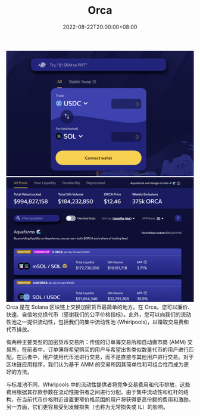 ﻿---
title: "Orca"
description: "Orca 是在 Solana 区块链上交换加密货币最简单的地方。在 Orca，您可以廉价、快速、自信地兑换代币（感谢我们的公平价格指标）。此外，您可以向我们的流动性池之一提供流动性，包括我们的集中流动性池 (Whirlpools)，以赚取交易费和代币排放。"
date: 2022-08-22T20:00:00+08:00
lastmod: 2022-08-22T15:00:00+08:00
draft: false
authors: ["Cindy"]
featuredImage: "orca.png"
tags: ["DeFi","Orca"]
categories: ["nfts"]
nfts: ["DeFi"]
blockchain: "Solana"
website: "https://www.orca.so/"
twitter: "https://twitter.com/orca_so"
discord: "https://discord.com/invite/nSwGWn5KSG"
telegram: ""
github: "https://github.com/orca-so"
youtube: "https://www.youtube.com/channel/UCJZ92CLhZQ5axZ3QrvCAQeA"
twitch: ""
facebook: ""
instagram: ""
reddit: ""
medium: "https://orca-so.medium.com/"
steam: ""
gitbook: ""
googleplay: ""
appstore: ""
status: "Live"
weight: 
lightgallery: true
toc: true
pinned: false
recommend: false
recommend1: false
---
![img](08665f83d038a79dfdd023e7bd8.png)![img](49128110e142d7cc0b09.png)Orca 是在 Solana 区块链上交换加密货币最简单的地方。在 Orca，您可以廉价、快速、自信地兑换代币（感谢我们的公平价格指标）。此外，您可以向我们的流动性池之一提供流动性，包括我们的集中流动性池 (Whirlpools)，以赚取交易费和代币排放。

有两种主要类型的加密货币交易所：传统的订单簿交易所和自动做市商 (AMM) 交易所。在前者中，订单簿将希望购买的用户与希望出售类似数量代币的用户进行匹配。在后者中，用户使用代币池进行交易，而不是直接与其他用户进行交易。对于区块链应用程序，我们认为基于 AMM 的交易所因其简单性和可组合性而成为更好的方法。

与标准池不同，Whirlpools 中的流动性提供者将竞争交易费用和代币排放，这些费用根据其存款参数在流动性提供者之间进行分配。由于集中流动性和杠杆的结构，在当前代币价格附近设置更窄价格范围的用户将获得更高份额的费用和激励。另一方面，它们更容易受到发散损失（也称为无常损失或 IL）的影响。